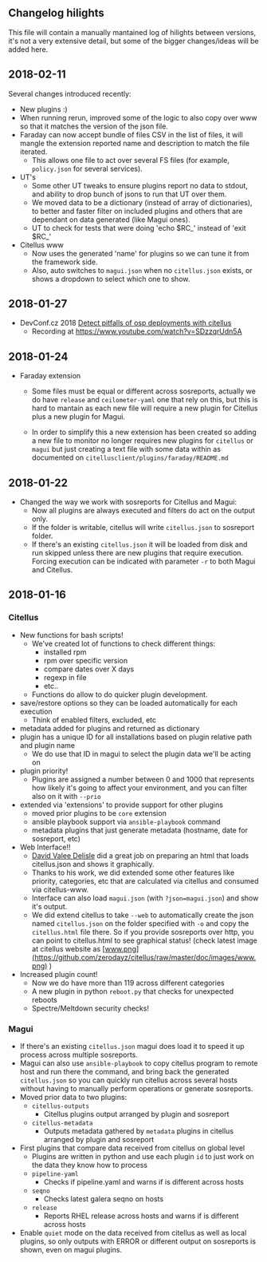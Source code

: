 ## Changelog hilights

This file will contain a manually mantained log of hilights between versions, it's not a very extensive detail, but some of the bigger changes/ideas will be added here.


## 2018-02-11
Several changes introduced recently:
- New plugins :)
- When running rerun, improved some of the logic to also copy over www so that it matches the version of the json file.
- Faraday can now accept bundle of files CSV in the list of files, it will mangle the extension reported name and description to match the file iterated.
    - This allows one file to act over several FS files (for example, `policy.json` for several services).
- UT's
    - Some other UT tweaks to ensure plugins report no data to stdout, and ability to drop bunch of jsons to run that UT over them.
    - We moved data to be a dictionary (instead of array of dictionaries), to better and faster filter on included plugins and others that are dependant on data generated (like Magui ones).
    - UT to check for tests that were doing 'echo $RC_' instead of 'exit $RC_'
- Citellus www
    - Now uses the generated 'name' for plugins so we can tune it from the framework side.
    - Also, auto switches to `magui.json` when no `citellus.json` exists, or shows a dropdown to select which one to show.



## 2018-01-27
- DevConf.cz 2018 [Detect pitfalls of osp deployments with citellus](https://devconfcz2018.sched.com/event/DJXG/detect-pitfalls-of-osp-deployments-with-citellus)
    - Recording at <https://www.youtube.com/watch?v=SDzzqrUdn5A>

## 2018-01-24
- Faraday extension
    - Some files must be equal or different across sosreports, actually we do have `release` and `ceilometer-yaml` one that rely on this, but this is hard to mantain as each new file will require a new plugin for Citellus plus a new plugin for Magui.

    - In order to simplify this a new extension has been created so adding a new file to monitor no longer requires new plugins for `citellus` or `magui` but just creating a text file with some data within as documented on `citellusclient/plugins/faraday/README.md`

## 2018-01-22
- Changed the way we work with sosreports for Citellus and Magui:
    - Now all plugins are always executed and filters do act on the output only.
    - If the folder is writable, citellus will write `citellus.json` to sosreport folder.
    - If there's an existing `citellus.json` it will be loaded from disk and run skipped unless there are new plugins that require execution. Forcing execution can be indicated with parameter `-r` to both Magui and Citellus.

## 2018-01-16

### Citellus
- New functions for bash scripts!
    - We've created lot of functions to check different things:
        - installed rpm 
        - rpm over specific version
        - compare dates over X days
        - regexp in file
        - etc..
    - Functions do allow to do quicker plugin development.
- save/restore options so they can be loaded automatically for each execution
    - Think of enabled filters, excluded, etc
- metadata added for plugins and returned as dictionary
- plugin has a unique ID for all installations based on plugin relative path and plugin name
    - We do use that ID in magui to select the plugin data we'll be acting on
- plugin priority!
    - Plugins are assigned a number between 0 and 1000 that represents how likely it's going to affect your environment, and you can filter also on it with `--prio`
- extended via 'extensions' to provide support for other plugins
    - moved prior plugins to be `core` extension
    - ansible playbook support via `ansible-playbook` command
    - metadata plugins that just generate metadata (hostname, date for sosreport, etc)
- Web Interface!!
    - [David Valee Delisle](https://valleedelisle.com/) did a great job on preparing an html that loads citellus.json and shows it graphically.
    - Thanks to his work, we did extended some other features like priority, categories, etc that are calculated via citellus and consumed via citellus-www.
    - Interface can also load `magui.json` (with `?json=magui.json`) and show it's output.
    - We did extend citellus to take `--web` to automatically create the json named `citellus.json` on the folder specified with `-o` and copy the `citellus.html` file there. So if you provide sosreports over http, you can point to citellus.html to see graphical status! (check latest image at citellus website as [www.png](https://github.com/zerodayz/citellus/raw/master/doc/images/www.png) )
- Increased plugin count!
    - Now we do have more than 119 across different categories
    - A new plugin in python `reboot.py` that checks for unexpected reboots
    - Spectre/Meltdown security checks!

### Magui
- If there's an existing `citellus.json` magui does load it to speed it up process across multiple sosreports.
- Magui can also use `ansible-playbook` to copy citellus program to remote host and run there the command, and bring back the generated `citellus.json` so you can quickly run citellus across several hosts without having to manually perform operations or generate sosreports.
- Moved prior data to two plugins:
    - `citellus-outputs`
        - Citellus plugins output arranged by plugin and sosreport
    - `citellus-metadata`
        - Outputs metadata gathered by `metadata` plugins in citellus arranged by plugin and sosreport
- First plugins that compare data received from citellus on global level
    - Plugins are written in python and use each plugin `id` to just work on the data they know how to process
    - `pipeline-yaml`
        - Checks if pipeline.yaml and warns if is different across hosts
    - `seqno`
        - Checks latest galera seqno on hosts
    - `release`
        - Reports RHEL release across hosts and warns if is different across hosts
- Enable `quiet` mode on the data received from citellus as well as local plugins, so only outputs with ERROR or different output on sosreports is shown, even on magui plugins.
